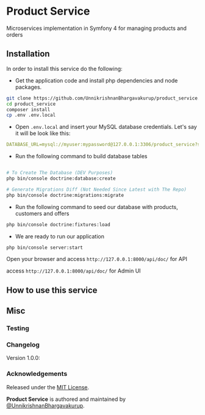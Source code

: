 # Product Service
Microservices implementation in Symfony 4 for managing products and orders

Installation
------------

In order to install this service do the following:

- Get the application code and install php dependencies and node packages.
```bash
git clone https://github.com/UnnikrishnanBhargavakurup/product_service.git
cd product_service
composer install
cp .env .env.local
```

- Open `.env.local` and insert your MySQL database credentials. Let's say it will be look like this:
```yaml
DATABASE_URL=mysql://myuser:mypassword@127.0.0.1:3306/product_service?serverVersion=5.7
```

- Run the following command to build database tables
```bash

# To Create The Database (DEV Purposes)
php bin/console doctrine:database:create

# Generate Migrations Diff (Not Needed Since Latest with The Repo)
php bin/console doctrine:migrations:migrate

```

- Run the following command to seed our database with products, customers and offers
```bash
php bin/console doctrine:fixtures:load
```

- We are ready to run our application
```bash
php bin/console server:start
```

Open your browser and access `http://127.0.0.1:8000/api/doc/` for API

access  `http://127.0.0.1:8000/api/doc/` for Admin UI

How to use this service
-----------------------



Misc
----

### Testing



### Changelog

Version 1.0.0:

### Acknowledgements

Released under the [MIT License](http://www.opensource.org/licenses/mit-license.php).

**Product Service** is authored and maintained by [@UnnikrishnanBhargavakurup](https://github.com/UnnikrishnanBhargavakurup).